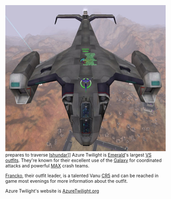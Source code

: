 ![](images/AT_akkan_to_kusag.jpg "fig:AT_akkan_to_kusag.jpg") prepares to
traverse [Ishundar](Ishundar.md)\]\] Azure Twilight is
[Emerald](Emerald.md)'s largest [VS](VS.md)
[outfits](outfit.md). They're known for their excellent use of
the [Galaxy](Galaxy.md) for coordinated attacks and powerful
[MAX](MAX.md) crash teams.

[Francko](user:Francko.md), their outfit leader, is a talented
Vanu [CR5](Command_Rank.md) and can be reached in game most
evenings for more information about the outfit.

Azure Twilight's website is
[AzureTwilight.org](http://www.azuretwilight.org)
